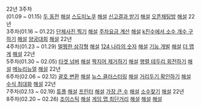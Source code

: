 </tr>
<tr style="height: 18px;">
  <td style="width: 12.0349%; height: 18px;">
    22년 3주차 </br>(01.09 ~ 01.15)
  </td>
  <td style="width: 12.9651%; height: 18px;">
    <a href="https://www.acmicpc.net/problem/16197">두 동전</a>
  </td>
  <td style="width: 12.5%; height: 18px;">
    <a href="https://cnu-jinseop.tistory.com/106">해설</a>
  </td>
  <td style="width: 12.5%; height: 18px;">
  <a href="https://www.acmicpc.net/problem/4574">스도미노쿠</a>
  </td>
  <td style="width: 12.5%; height: 18px;">
   <a href="https://cnu-jinseop.tistory.com/108?category=933359">해설</a>
  </td>
  <td style="width: 12.5%; height: 18px;">
    <a href="https://programmers.co.kr/learn/courses/30/lessons/92334">신고결과 받기</a>
  </td>
  <td style="width: 8.77907%; height: 18px;">
    <a href="https://cnu-jinseop.tistory.com/109">해설</a>
  </td>
  <td style="width: 4.88372%; height: 18px;">
    <a href="https://programmers.co.kr/learn/courses/30/lessons/42888">오픈채팅방</a>
  </td>
  <td style="width: 11.3372%; height: 18px;">
    <a href="https://cnu-jinseop.tistory.com/110">해설</a>
  </td>

  <tr style="height: 18px;">
  <td style="width: 12.0349%; height: 18px;">
    22년 </br>3주차(01.16 ~ 01.22)
  </td>
  <td style="width: 12.9651%; height: 18px;">
    <a href="https://programmers.co.kr/learn/courses/30/lessons/1835">단체사진 찍기</a>
  </td>
  <td style="width: 12.5%; height: 18px;">
    <a href="https://cnu-jinseop.tistory.com/112">해설</a>
  </td>
  <td style="width: 12.5%; height: 18px;">
    <a href="https://programmers.co.kr/learn/courses/30/lessons/92341">주차요금 계산</a>
  </td>
  <td style="width: 12.5%; height: 18px;">
   <a href="https://cnu-jinseop.tistory.com/114">해설</a>
  </td>
  <td style="width: 12.5%; height: 18px;">
    <a href="https://programmers.co.kr/learn/courses/30/lessons/92335#">k진수에서 소수 개수 구하기</a>
  </td>
  <td style="width: 8.77907%; height: 18px;">
    <a href="https://cnu-jinseop.tistory.com/115">해설</a>
  </td>
  <td style="width: 4.88372%; height: 18px;">
    <a href="https://programmers.co.kr/learn/courses/30/lessons/92342">양궁대회</a>
  </td>
  <td style="width: 11.3372%; height: 18px;">
    <a href="https://cnu-jinseop.tistory.com/118">해설</a>
  </td>
</tr>

<tr style="height: 18px;">
  <td style="width: 12.0349%; height: 18px;">
    22년 </br>4주차(01.23 ~ 01.29)
  </td>
  <td style="width: 12.9651%; height: 18px;">
    <a href="https://programmers.co.kr/learn/courses/30/lessons/62048">멀쩡한 삼각형</a>
  </td>
  <td style="width: 12.5%; height: 18px;">
    <a href="https://cnu-jinseop.tistory.com/119">해설</a>
  </td>
  <td style="width: 12.5%; height: 18px;">
    <a href="https://programmers.co.kr/learn/courses/30/lessons/12899">124 나라의 숫자</a>
  </td>
  <td style="width: 12.5%; height: 18px;">
   <a href="https://cnu-jinseop.tistory.com/120">해설</a>
  </td>
  <td style="width: 12.5%; height: 18px;">
    <a href="https://programmers.co.kr/learn/courses/30/lessons/42586">기능 개발</a>
  </td>
  <td style="width: 8.77907%; height: 18px;">
    <a href="https://cnu-jinseop.tistory.com/121">해설</a>
  </td>
  <td style="width: 4.88372%; height: 18px;">
    <a href="https://programmers.co.kr/learn/courses/30/lessons/42626#">더 맵게</a>
  </td>
  <td style="width: 11.3372%; height: 18px;">
    <a href="https://cnu-jinseop.tistory.com/124">해설</a>
  </td>
</tr>


<tr style="height: 18px;">
  <td style="width: 12.0349%; height: 18px;">
    22년 </br>5주차(01.30 ~ 02.05)
  </td>
  <td style="width: 12.9651%; height: 18px;">
    <a href="https://programmers.co.kr/learn/courses/30/lessons/43165">타겟 넘버</a>
  </td>
  <td style="width: 12.5%; height: 18px;">
    <a href="https://cnu-jinseop.tistory.com/125">해설</a>
  </td>
  <td style="width: 12.5%; height: 18px;">
    <a href="https://programmers.co.kr/learn/courses/30/lessons/12973">짝지어 제거하기</a>
  </td>
  <td style="width: 12.5%; height: 18px;">
   <a href="https://cnu-jinseop.tistory.com/126">해설</a>
  </td>
  <td style="width: 12.5%; height: 18px;">
    <a href="https://programmers.co.kr/learn/courses/30/lessons/77485">행렬 테두리 회전하기</a>
  </td>
  <td style="width: 8.77907%; height: 18px;">
    <a href="https://cnu-jinseop.tistory.com/127">해설</a>
  </td>
  <td style="width: 4.88372%; height: 18px;">
    <a href="https://programmers.co.kr/learn/courses/30/lessons/72411">메뉴리뉴얼</a>
  </td>
  <td style="width: 11.3372%; height: 18px;">
    <a href="https://cnu-jinseop.tistory.com/129">해설</a>
  </td>
</tr>

<tr style="height: 18px;">
  <td style="width: 12.0349%; height: 18px;">
    22년 </br>6주차(02.06 ~ 02.12)
  </td>
  <td style="width: 12.9651%; height: 18px;">
    <a href="https://programmers.co.kr/learn/courses/30/lessons/60058">괄호 변환</a>
  </td>
  <td style="width: 12.5%; height: 18px;">
    <a href="https://cnu-jinseop.tistory.com/130">해설</a>
  </td>
  <td style="width: 12.5%; height: 18px;">
    <a href="https://programmers.co.kr/learn/courses/30/lessons/17677">뉴스 클러스터링</a>
  </td>
  <td style="width: 12.5%; height: 18px;">
   <a href="https://cnu-jinseop.tistory.com/131">해설</a>
  </td>
  <td style="width: 12.5%; height: 18px;">
    <a href="https://programmers.co.kr/learn/courses/30/lessons/81302">거리두기 확인하기</a>
  </td>
  <td style="width: 8.77907%; height: 18px;">
    <a href="https://cnu-jinseop.tistory.com/132">해설</a>
  </td>
  <td style="width: 4.88372%; height: 18px;">
    <a href="https://programmers.co.kr/learn/courses/30/lessons/67257">수식 최대화</a>
  </td>
  <td style="width: 11.3372%; height: 18px;">
    <a href="https://cnu-jinseop.tistory.com/133">해설</a>
  </td>
</tr>

<tr style="height: 18px;">
  <td style="width: 12.0349%; height: 18px;">
    22년 </br>7주차(02.13 ~ 02.19)
  </td>
  <td style="width: 12.9651%; height: 18px;">
    <a href="https://programmers.co.kr/learn/courses/30/lessons/64065">튜플</a>
  </td>
  <td style="width: 12.5%; height: 18px;">
    <a href="https://cnu-jinseop.tistory.com/135">해설</a>
  </td>
  <td style="width: 12.5%; height: 18px;">
    <a href="https://programmers.co.kr/learn/courses/30/lessons/42587">프린터</a>
  </td>
  <td style="width: 12.5%; height: 18px;">
   <a href="https://cnu-jinseop.tistory.com/137">해설</a>
  </td>
  <td style="width: 12.5%; height: 18px;">
    <a href="https://programmers.co.kr/learn/courses/30/lessons/42746">가장 큰 수</a>
  </td>
  <td style="width: 8.77907%; height: 18px;">
    <a href="https://cnu-jinseop.tistory.com/138">해설</a>
  </td>
  <td style="width: 4.88372%; height: 18px;">
    <a href="https://programmers.co.kr/learn/courses/30/lessons/42839">소수찾기</a>
  </td>
  <td style="width: 11.3372%; height: 18px;">
    <a href="https://cnu-jinseop.tistory.com/139">해설</a>
  </td>
</tr>

<tr style="height: 18px;">
  <td style="width: 12.0349%; height: 18px;">
    22년 </br>8주차(02.20 ~ 02.26)
  </td>
  <td style="width: 12.9651%; height: 18px;">
    <a href="https://programmers.co.kr/learn/courses/30/lessons/42860">조이스틱</a>
  </td>
  <td style="width: 12.5%; height: 18px;">
    <a href="https://cnu-jinseop.tistory.com/140">해설</a>
  </td>
  <td style="width: 12.5%; height: 18px;">
    <a href="https://cnu-jinseop.tistory.com/142">게임 맵 최단거리</a>
  </td>
  <td style="width: 12.5%; height: 18px;">
   <a href="https://cnu-jinseop.tistory.com/142">해설</a>
  </td>
  <td style="width: 12.5%; height: 18px;">
    <a href=""></a>
  </td>
  <td style="width: 8.77907%; height: 18px;">
    <a href="">해설</a>
  </td>
  <td style="width: 4.88372%; height: 18px;">
    <a href=""></a>
  </td>
  <td style="width: 11.3372%; height: 18px;">
    <a href="">해설</a>
  </td>
</tr>